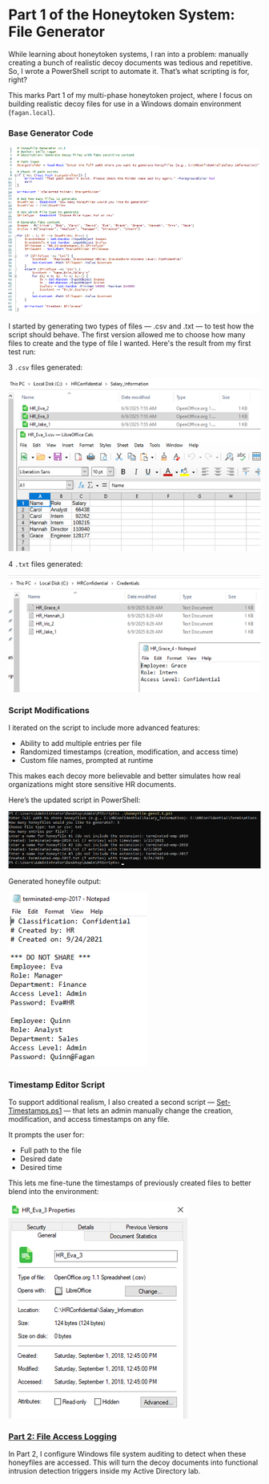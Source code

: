 # Part 1 of the Honeytoken System: File Generator

While learning about honeytoken systems, I ran into a problem: manually creating a bunch of realistic decoy documents was tedious and repetitive. So, I wrote a PowerShell script to automate it. That’s what scripting is for, right?     

This marks Part 1 of my multi-phase honeytoken project, where I focus on building realistic decoy files for use in a Windows domain environment (`fagan.local`).         



### Base Generator Code

![image1](images/basecode.png)     


I started by generating two types of files — .csv and .txt — to test how the script should behave. The first version allowed me to choose how many files to create and the type of file I wanted. Here's the result from my first test run:     

3 `.csv` files generated:      

![image2](images/v1.0csv.png)         


4 `.txt` files generated:      

![image3](images/v1.1txt.png)         



### Script Modifications

I iterated on the script to include more advanced features:     
- Ability to add multiple entries per file
- Randomized timestamps (creation, modification, and access time)
- Custom file names, prompted at runtime      

This makes each decoy more believable and better simulates how real organizations might store sensitive HR documents.      

Here’s the updated script in PowerShell:          

![image4](images/2.1script.png)      

Generated honeyfile output:       

![image5](images/2.1terminated.png)     



### Timestamp Editor Script

To support additional realism, I also created a second script — [Set-Timestamps.ps1](./Set-Timestamps.ps1) — that lets an admin manually change the creation, modification, and access timestamps on any file.       

It prompts the user for:       
- Full path to the file
- Desired date
- Desired time

This lets me fine-tune the timestamps of previously created files to better blend into the environment:        

![image3](images/eva-modify.png)     



### [Part 2: File Access Logging](https://github.com/emilygfagan/cybersecurity-projects/blob/main/honeytoken-system/file-access-logging/README.md)     

In Part 2, I configure Windows file system auditing to detect when these honeyfiles are accessed. This will turn the decoy documents into functional intrusion detection triggers inside my Active Directory lab.         
